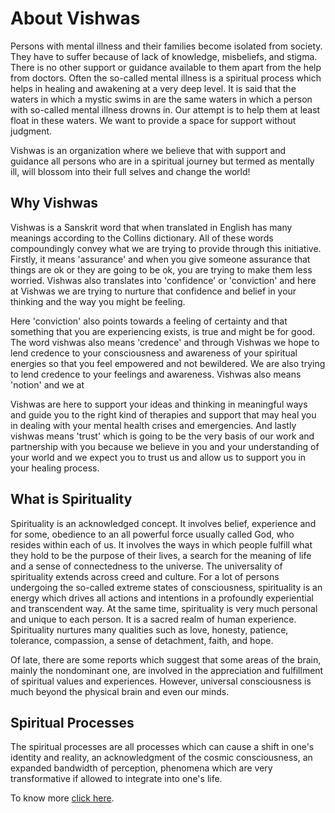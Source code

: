 # About Vishwas

Persons with mental illness and their families become isolated from society. They have to suffer because of lack of knowledge, misbeliefs, and stigma. There is no other support or guidance available to them apart from the help from doctors. Often the so-called mental illness is a spiritual process which helps in healing and awakening at a very deep level. It is said that the waters in which a mystic swims in are the same waters in which a person with so-called mental illness drowns in. Our attempt is to help them at least float in these waters. We want to provide a space for support without judgment.

Vishwas is an organization where we believe that with support and guidance all persons who are in a spiritual journey but termed as mentally ill, will blossom into their full selves and change the world!

</section><section>

# Why Vishwas

Vishwas is a Sanskrit word that when translated in English has many meanings according to the Collins dictionary. All of these words compoundingly convey what we are trying to provide through this initiative. Firstly, it means 'assurance' and when you give someone assurance that things are ok or they are going to be ok, you are trying to make them less worried. Vishwas also translates into 'confidence' or 'conviction' and here at Vishwas we are trying to nurture that confidence and belief in your thinking and the way you might be feeling.

<!--more-->

Here 'conviction' also points towards a feeling of certainty and that something that you are experiencing exists, is true and might be for good. The word vishwas also means 'credence' and through Vishwas we hope to lend credence to your consciousness and awareness of your spiritual energies so that you feel empowered and not bewildered. We are also trying to lend credence to your feelings and awareness. Vishwas also means 'notion' and we at 

Vishwas are here to support your ideas and thinking in meaningful ways and guide you to the right kind of therapies and support that may heal you in dealing with your mental health crises and emergencies. And lastly vishwas means 'trust' which is going to be the very basis of our work and partnership with you because we believe in you and your understanding of your world and we expect you to trust us and allow us to support you in your healing process. 

</section><section>

# What is Spirituality

Spirituality is an acknowledged concept. It involves belief, experience and for some, obedience to an all powerful force usually called God, who resides within each of us.  It involves the ways in which people fulfill what they hold to be the purpose of their lives, a search for the meaning of life and a sense of connectedness to the universe. The universality of spirituality extends across creed and culture. For a lot of persons undergoing the so-called extreme states of consciousness, spirituality is an energy which drives all actions and intentions in a profoundly experiential and transcendent way. At the same time, spirituality is very much personal and unique to each person. It is a sacred realm of human experience. Spirituality nurtures many  qualities such as love, honesty, patience, tolerance, compassion, a sense of detachment, faith, and hope.

Of late, there are some reports which suggest that some areas of the brain, mainly the nondominant one, are involved in the appreciation and fulfillment of spiritual values and experiences. However, universal consciousness is much beyond the physical brain and even our minds.

</section><section>

# Spiritual Processes

The spiritual processes are all processes which can cause a shift in one's identity and reality, an acknowledgment of the cosmic consciousness, an expanded bandwidth of perception, phenomena which are very transformative if allowed to integrate into one's life.

To know more [click here](%nodeLink%spiritual-processes/).

